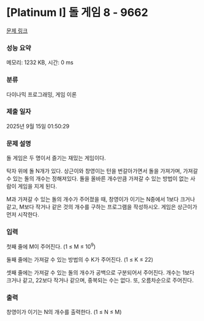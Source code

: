 # [Platinum I] 돌 게임 8 - 9662 

[문제 링크](https://www.acmicpc.net/problem/9662) 

### 성능 요약

메모리: 1232 KB, 시간: 0 ms

### 분류

다이나믹 프로그래밍, 게임 이론

### 제출 일자

2025년 9월 15일 01:50:29

### 문제 설명

<p>돌 게임은 두 명이서 즐기는 재밌는 게임이다.</p>

<p>탁자 위에 돌 N개가 있다. 상근이와 창영이는 턴을 번갈아가면서 돌을 가져가며, 가져갈 수 있는 돌의 개수는 정해져있다. 돌을 올바른 개수만큼 가져갈 수 있는 방법이 없는 사람이 게임을 지게 된다.</p>

<p>M과 가져갈 수 있는 돌의 개수가 주어졌을 때, 창영이가 이기는 N중에서 1보다 크거나 같고, M보다 작거나 같은 것의 개수를 구하는 프로그램을 작성하시오. 게임은 상근이가 먼저 시작한다.</p>

### 입력 

 <p>첫째 줄에 M이 주어진다. (1 ≤ M ≤ 10<sup>9</sup>)</p>

<p>둘째 줄에는 가져갈 수 있는 방법의 수 K가 주어진다. (1 ≤ K ≤ 22)</p>

<p>셋째 줄에는 가져갈 수 있는 돌의 개수가 공백으로 구분되어서 주어진다. 개수는 1보다 크거나 같고, 22보다 작거나 같으며, 중복되는 수는 없다. 또, 오름차순으로 주어진다.</p>

### 출력 

 <p>창영이가 이기는 N의 개수를 출력한다. (1 ≤ N ≤ M)</p>

